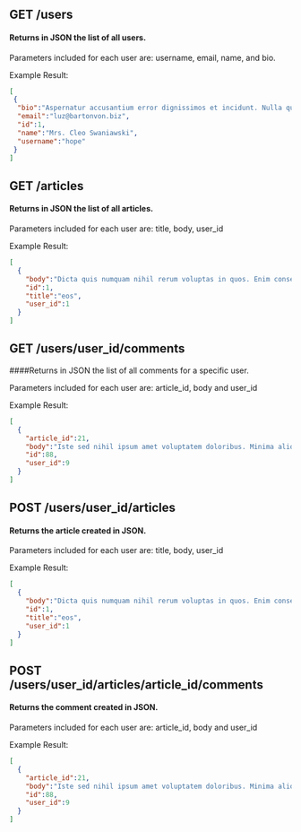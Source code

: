 ## GET /users

#### Returns in JSON the list of all users.

Parameters included for each user are: username, email, name, and bio.

Example Result:

```json
[
 {
  "bio":"Aspernatur accusantium error dignissimos et incidunt. Nulla quo sed sed labore quisquam delectus enim. Et sed in aspernatur quod voluptatem sed ut. Consequatur repellendus rerum magni ea velit ut. Nostrum ratione ullam pariatur velit a.",
  "email":"luz@bartonvon.biz",
  "id":1,
  "name":"Mrs. Cleo Swaniawski",
  "username":"hope"
 }
]
```

## GET /articles

#### Returns in JSON the list of all articles.

Parameters included for each user are: title, body, user_id

Example Result:

```json
[
  {
    "body":"Dicta quis numquam nihil rerum voluptas in quos. Enim consequatur ab sed voluptatem. Aut laborum praesentium animi dolor. Sint inventore debitis. Omnis suscipit sit perferendis voluptatum sapiente.",
    "id":1,
    "title":"eos",
    "user_id":1
  }
]
```

## GET /users/user_id/comments

####Returns in JSON the list of all comments for a specific user.

Parameters included for each user are: article_id, body and user_id

Example Result:

```json
[
  {
    "article_id":21,
    "body":"Iste sed nihil ipsum amet voluptatem doloribus. Minima aliquid perferendis a ab rerum voluptas. Fugiat dolorem minima ipsa.",
    "id":88,
    "user_id":9
  }
]
```
## POST /users/user_id/articles

#### Returns the article created in JSON.

Parameters included for each user are: title, body, user_id

Example Result:

```json
[
  {
    "body":"Dicta quis numquam nihil rerum voluptas in quos. Enim consequatur ab sed voluptatem. Aut laborum praesentium animi dolor. Sint inventore debitis. Omnis suscipit sit perferendis voluptatum sapiente.",
    "id":1,
    "title":"eos",
    "user_id":1
  }
]
```

## POST /users/user_id/articles/article_id/comments

#### Returns the comment created in JSON.

Parameters included for each user are: article_id, body and user_id

Example Result:

```json
[
  {
    "article_id":21,
    "body":"Iste sed nihil ipsum amet voluptatem doloribus. Minima aliquid perferendis a ab rerum voluptas. Fugiat dolorem minima ipsa.",
    "id":88,
    "user_id":9
  }
]
```

